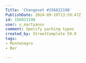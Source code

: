 ```yaml
---
Title: 'Changeset #156822198'
PublishDate: 2024-09-19T13:59:47Z
id: 156822198
user: v_martyanov
comment: Specify parking types
created_by: StreetComplete 59.0
tags:
- Montenegro
- Bar

---
```

